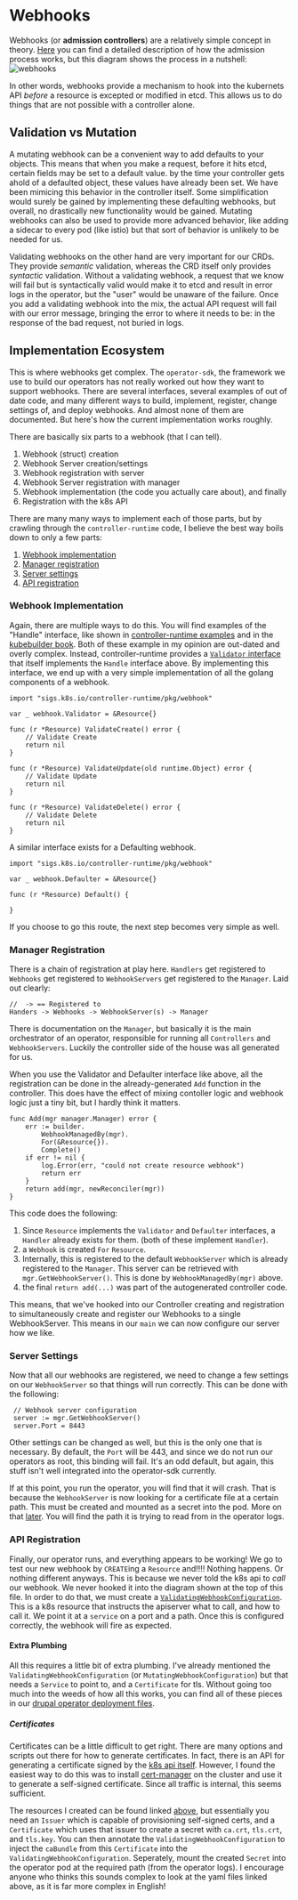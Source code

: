 # Webhooks

Webhooks (or **admission controllers**) are a relatively simple concept in
theory.
[Here](https://kubernetes.io/blog/2019/03/21/a-guide-to-kubernetes-admission-controllers/)
you can find a detailed description of how the admission process works, but this
diagram shows the process in a nutshell: ![webhooks](https://d33wubrfki0l68.cloudfront.net/af21ecd38ec67b3d81c1b762221b4ac777fcf02d/7c60e/images/blog/2019-03-21-a-guide-to-kubernetes-admission-controllers/admission-controller-phases.png)

In other words, webhooks provide a mechanism to hook into the kubernets API
*before* a resource is excepted or modified in etcd.  This allows us to do
things that are not possible with a controller alone.

## Validation vs Mutation
A mutating webhook can be a convenient way to add defaults to your objects.
This means that when you make a request, before it hits etcd, certain fields may
be set to a default value.  by the time your controller gets ahold of a
defaulted object, these values have already been set.  We have been mimicing
this behavior in the controller itself.  Some simplification would surely be
gained by implementing these defaulting webhooks, but overall, no drastically
new functionality would be gained.  Mutating webhooks can also be used to
provide more advanced behavior, like adding a sidecar to every pod (like istio)
but that sort of behavior is unlikely to be needed for us.

Validating webhooks on the other hand are very important for our CRDs.  They
provide *semantic* validation, whereas the CRD itself only provides *syntactic*
validation.  Without a validating webhook, a request that we know will fail but
is syntactically valid would make it to etcd and result in error logs in the
operator, but the "user" would be unaware of the failure.  Once you add a
validating webhook into the mix, the actual API request will fail with our error
message, bringing the error to where it needs to be: in the response of the bad
request, not buried in logs.

## Implementation Ecosystem

This is where webhooks get complex.  The `operator-sdk`, the framework we use to
build our operators has not really worked out how they want to support webhooks.
There are several interfaces, several examples of out of date code, and many
different ways to build, implement, register, change settings of, and deploy
webhooks.  And almost none of them are documented.  But here's how the current
implementation works roughly.

There are basically six parts to a webhook (that I can tell). 
1. Webhook (struct) creation
1. Webhook Server creation/settings
1. Webhook registration with server
1. Webhook Server registration with manager
1. Webhook implementation (the code you actually care about), and finally
1. Registration with the k8s API

There are many many ways to implement each of those parts, but by crawling
through the `controller-runtime` code, I believe the best way boils down to
only a few parts:
1. [Webhook
   implementation](#webhook-implementation)
1. [Manager registration](#manager-registration)
1. [Server settings](#server-settings)
1. [API registration](#api-registration)


### Webhook Implementation

Again, there are multiple ways to do this.  You will find examples of the
"Handle" interface, like shown in [controller-runtime
examples](https://github.com/kubernetes-sigs/controller-runtime/blob/master/examples/builtins/validatingwebhook.go)
and in the [kubebuilder
book](https://book-v1.book.kubebuilder.io/beyond_basics/sample_webhook.html).
Both of these example in my opinion are out-dated and overly complex.  Instead,
controller-runtime provides a [`Validator`
interface](https://github.com/kubernetes-sigs/controller-runtime/blob/master/pkg/webhook/admission/validator.go#L28)
that itself implements the `Handle` interface above.  By implementing this
interface, we end up with a very simple implementation of all the golang
components of a webhook.  

```golang
import "sigs.k8s.io/controller-runtime/pkg/webhook"

var _ webhook.Validator = &Resource{}

func (r *Resource) ValidateCreate() error {
    // Validate Create
	return nil
}

func (r *Resource) ValidateUpdate(old runtime.Object) error {
    // Validate Update
	return nil
}

func (r *Resource) ValidateDelete() error {
    // Validate Delete
	return nil
}
```

A similar interface exists for a Defaulting webhook.

```golang
import "sigs.k8s.io/controller-runtime/pkg/webhook"

var _ webhook.Defaulter = &Resource{}

func (r *Resource) Default() {

}
```

If you choose to go this route, the next step becomes very simple as well.

### Manager Registration

There is a chain of registration at play here.  `Handlers` get registered to
`Webhooks` get registered to `WebhookServers` get registered to the `Manager`.
Laid out clearly:
```
//  -> == Registered to 
Handers -> Webhooks -> WebhookServer(s) -> Manager
```

There is documentation on the `Manager`, but basically it is the main
orchestrator of an operator, responsible for running all `Controllers` and
`WebhookServers`.  Luckily the controller side of the house was all generated
for us.  

When you use the Validator and Defaulter interface like above, all the
registration can be done in the already-generated `Add` function in the
controller.  This does have the effect of mixing contoller logic and webhook
logic just a tiny bit, but I hardly think it matters. 

```golang
func Add(mgr manager.Manager) error {
	err := builder.
		WebhookManagedBy(mgr).
		For(&Resource{}).
		Complete()
	if err != nil {
		log.Error(err, "could not create resource webhook")
		return err
	}
	return add(mgr, newReconciler(mgr))
}

```

This code does the following:
1. Since `Resource` implements the `Validator` and `Defaulter` interfaces, a
   `Handler` already exists for them.  (both of these implement `Handler`).  
1. a `Webhook` is created `For` `Resource`.
1. Internally, this is registered to the default `WebhookServer` which is
   already registered to the `Manager`.  This server can be retrieved with
   `mgr.GetWebhookServer()`. This is done by `WebhookManagedBy(mgr)` above.
1. the final `return add(...)` was part of the autogenerated controller code.

This means, that we've hooked into our Controller creating and registration to
simultaneously create and register our Webhooks to a single WebhookServer.  This
means in our `main` we can now configure our server how we like.


### Server Settings

Now that all our webhooks are registered, we need to change a few settings on
our `WebhookServer` so that things will run correctly.  This can be done with
the following:
```golang
 // Webhook server configuration
 server := mgr.GetWebhookServer()
 server.Port = 8443
```

Other settings can be changed as well, but this is the only one that is
necessary.  By default, the `Port` will be 443, and since we do not run our
operators as root, this binding will fail.  It's an odd default, but again, this
stuff isn't well integrated into the operator-sdk currently.

If at this point, you run the operator, you will find that it will crash.  That
is because the `WebhookServer` is now looking for a certificate file at a
certain path.  This must be created and mounted as a secret into the pod.  More
on that [later](#certificates).  You will find the path it is trying to read
from in the operator logs.

### API Registration

Finally, our operator runs, and everything appears to be working!  We go to test
our new webhook by `CREATE`ing a `Resource` and!!!!  Nothing happens. Or nothing
different anyways.  This is because we never told the k8s api to *call* our
webhook.  We never hooked it into the diagram shown at the top of this file.  In
order to do that, we must create a
[`ValidatingWebhookConfiguration`](https://kubernetes.io/docs/reference/access-authn-authz/extensible-admission-controllers/#configure-admission-webhooks-on-the-fly).
This is a k8s resource that instructs the apiserver what to call, and how to
call it.  We point it at a `service` on a port and a path.  Once this is
configured correctly, the webhook will fire as expected.  

#### Extra Plumbing

All this requires a little bit of extra plumbing.  I've already mentioned the
`ValidatingWebhookConfiguration` (or `MutatingWebhookConfiguration`) but that
needs a `Service` to point to, and a `Certificate` for tls.  Without going too
much into the weeds of how all this works, you can find all of these pieces in
our [drupal operator deployment files](../deploy/webhook.yaml).

##### Certificates

Certificates can be a little difficult to get right.  There are many options and
scripts out there for how to generate certificates.  In fact, there is an API
for generating a certificate signed by the [k8s api
itself](https://github.com/newrelic/k8s-webhook-cert-manager).  However, I found
the easiest way to do this was to install
[cert-manager](https://github.com/jetstack/cert-manager) on the cluster and use
it to generate a self-signed certificate.  Since all traffic is internal, this
seems sufficient.

The resources I created can be found linked [above](#extra-plumbing), but
essentially you need an `Issuer` which is capable of provisioning self-signed
certs, and a `Certificate` which uses that issuer to create a secret with
`ca.crt`, `tls.crt`, and `tls.key`.  You can then annotate the
`ValidatingWebhookConfiguration` to inject the `caBundle` from this
`Certificate` into the `ValidatingWebhookConfiguration`.  Seperately, mount the
created `Secret` into the operator pod at the required path (from the operator
logs).  I encourage anyone who thinks this sounds complex to look at the yaml
files linked above, as it is far more complex in English!  
